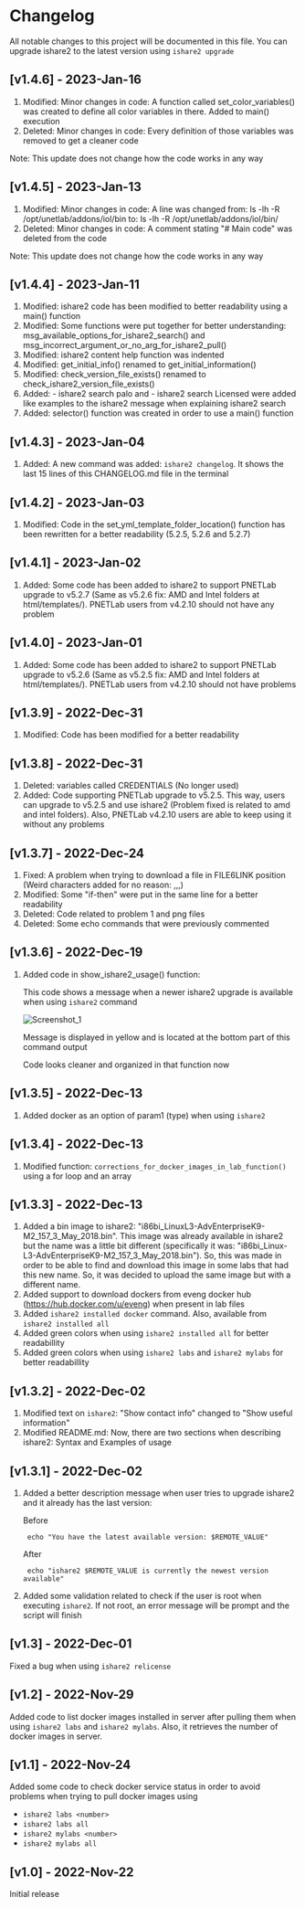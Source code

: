 # Changelog
All notable changes to this project will be documented in this file. You can upgrade ishare2 to the latest version using `ishare2 upgrade`

## [v1.4.6] - 2023-Jan-16

1) Modified: Minor changes in code: A function called set_color_variables() was created to define all color variables in there. Added to main() execution 
2) Deleted: Minor changes in code: Every definition of those variables was removed to get a cleaner code

Note: This update does not change how the code works in any way

## [v1.4.5] - 2023-Jan-13

1) Modified: Minor changes in code: A line was changed from: ls -lh -R /opt/unetlab/addons/iol/bin to: ls -lh -R /opt/unetlab/addons/iol/bin/
2) Deleted: Minor changes in code: A comment stating "# Main code" was deleted from the code

Note: This update does not change how the code works in any way

## [v1.4.4] - 2023-Jan-11

1) Modified: ishare2 code has been modified to better readability using a main() function
2) Modified: Some functions were put together for better understanding: msg_available_options_for_ishare2_search() and msg_incorrect_argument_or_no_arg_for_ishare2_pull()
3) Modified: ishare2 content help function was indented
4) Modified: get_initial_info() renamed to get_initial_information()
5) Modified: check_version_file_exists() renamed to check_ishare2_version_file_exists()
6) Added: - ishare2 search palo and - ishare2 search Licensed were added like examples to the ishare2 message when explaining ishare2 search
7) Added: selector() function was created in order to use a main() function

## [v1.4.3] - 2023-Jan-04

1) Added: A new command was added: `ishare2 changelog`. It shows the last 15 lines of this CHANGELOG.md file in the terminal

## [v1.4.2] - 2023-Jan-03

1) Modified: Code in the set_yml_template_folder_location() function has been rewritten for a better readability (5.2.5, 5.2.6 and 5.2.7)

## [v1.4.1] - 2023-Jan-02

1) Added: Some code has been added to ishare2 to support PNETLab upgrade to v5.2.7 (Same as v5.2.6 fix: AMD and Intel folders at html/templates/). PNETLab users from v4.2.10 should not have any problem

## [v1.4.0] - 2023-Jan-01

1) Added: Some code has been added to ishare2 to support PNETLab upgrade to v5.2.6 (Same as v5.2.5 fix: AMD and Intel folders at html/templates/). PNETLab users from v4.2.10 should not have problems

## [v1.3.9] - 2022-Dec-31

1) Modified: Code has been modified for a better readability

## [v1.3.8] - 2022-Dec-31

1) Deleted: variables called CREDENTIALS (No longer used)
2) Added: Code supporting PNETLab upgrade to v5.2.5. This way, users can upgrade to v5.2.5 and use ishare2 (Problem fixed is related to amd and intel folders). Also, PNETLab v4.2.10 users are able to keep using it without any problems

## [v1.3.7] - 2022-Dec-24

1) Fixed: A problem when trying to download a file in FILE6LINK position (Weird characters added for no reason: ,,,)
2) Modified: Some "if-then" were put in the same line for a better readability
3) Deleted: Code related to problem 1 and png files
4) Deleted: Some echo commands that were previously commented

## [v1.3.6] - 2022-Dec-19

1) Added code in show_ishare2_usage() function: 

    This code shows a message when a newer ishare2 upgrade is available when using `ishare2` command
    
    ![Screenshot_1](https://user-images.githubusercontent.com/115958905/208381203-fe9065ac-9f93-4c2b-85be-47ac86215d1a.jpg)

    Message is displayed in yellow and is located at the bottom part of this command output
    
    Code looks cleaner and organized in that function now
    
## [v1.3.5] - 2022-Dec-13

1) Added docker as an option of param1 (type) when using `ishare2`

## [v1.3.4] - 2022-Dec-13

1) Modified function: `corrections_for_docker_images_in_lab_function()` using a for loop and an array

## [v1.3.3] - 2022-Dec-13

1) Added a bin image to ishare2: "i86bi_LinuxL3-AdvEnterpriseK9-M2_157_3_May_2018.bin". This image was already available in ishare2 but the name was a little bit different (specifically it was: "i86bi_Linux-L3-AdvEnterpriseK9-M2_157_3_May_2018.bin"). So, this was made in order to be able to find and download this image in some labs that had this new name. So, it was decided to upload the same image but with a different name.
2) Added support to download dockers from eveng docker hub (https://hub.docker.com/u/eveng) when present in lab files
3) Added `ishare2 installed docker` command. Also, available from `ishare2 installed all`
4) Added green colors when using `ishare2 installed all` for better readabillity
5) Added green colors when using `ishare2 labs` and `ishare2 mylabs` for better readabillity

## [v1.3.2] - 2022-Dec-02

1) Modified text on `ishare2`: "Show contact info" changed to "Show useful information"
2) Modified README.md: Now, there are two sections when describing ishare2: Syntax and Examples of usage

## [v1.3.1] - 2022-Dec-02

1) Added a better description message when user tries to upgrade ishare2 and it already has the last version:

    Before
    
        echo "You have the latest available version: $REMOTE_VALUE"

    After
    
        echo "ishare2 $REMOTE_VALUE is currently the newest version available"

2) Added some validation related to check if the user is root when executing `ishare2`. If not root, an error message will be prompt and the script will finish

## [v1.3] - 2022-Dec-01

Fixed a bug when using `ishare2 relicense`

## [v1.2] - 2022-Nov-29

Added code to list docker images installed in server after pulling them when using `ishare2 labs` and `ishare2 mylabs`. Also, it retrieves the number of docker images in server.

## [v1.1] - 2022-Nov-24
  
Added some code to check docker service status in order to avoid problems when trying to pull docker images using

* `ishare2 labs <number>`
* `ishare2 labs all`
* `ishare2 mylabs <number>`
* `ishare2 mylabs all`

## [v1.0] - 2022-Nov-22
Initial release
